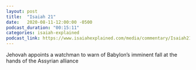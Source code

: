 ```yaml
---
layout: post
title:  "Isaiah 21"
date:   2020-08-11-12:00:00 -0500
podcast_duration: "00:15:11"
categories: isaiah-explained
podcast_link: https://www.isaiahexplained.com/media/commentary/Isaiah21.mp3
---
```

Jehovah appoints a watchman to warn of Babylon’s imminent fall at the hands of the Assyrian alliance
